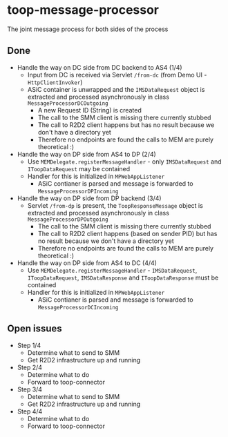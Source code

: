 # toop-message-processor
The joint message process for both sides of the process

## Done
* Handle the way on DC side from DC backend to AS4 (1/4)
  * Input from DC is received via Servlet `/from-dc` (from Demo UI - `HttpClientInvoker`)
  * ASiC container is unwrapped and the `IMSDataRequest` object is extracted and processed asynchronously in class `MessageProcessorDCOutgoing`
    * A new Request ID (String) is created
    * The call to the SMM client is missing there currently stubbed
    * The call to R2D2 client happens but has no result because we don't have a directory yet
    * Therefore no endpoints are found the calls to MEM are purely theoretical :)
* Handle the way on DP side from AS4 to DP (2/4)
  * Use `MEMDelegate.registerMessageHandler` - only `IMSDataRequest` and `IToopDataRequest` may be contained
  * Handler for this is initialized in `MPWebAppListener`
    * ASiC contianer is parsed and message is forwarded to `MessageProcessorDPIncoming`
* Handle the way on DP side from DP backend (3/4)
  * Servlet `/from-dp` is present, the `ToopResponseMessage` object is extracted and processed asynchronously in class `MessageProcessorDPOutgoing`
    * The call to the SMM client is missing there currently stubbed
    * The call to R2D2 client happens (based on sender PID) but has no result because we don't have a directory yet
    * Therefore no endpoints are found the calls to MEM are purely theoretical :)
* Handle the way on DP side from AS4 to DC (4/4)
  * Use `MEMDelegate.registerMessageHandler` - `IMSDataRequest`, `IToopDataRequest`, `IMSDataResponse` and `IToopDataResponse` must be contained
  * Handler for this is initialized in `MPWebAppListener`
    * ASiC contianer is parsed and message is forwarded to `MessageProcessorDCIncoming`

## Open issues

* Step 1/4
  * Determine what to send to SMM
  * Get R2D2 infrastructure up and running
* Step 2/4
  * Determine what to do
  * Forward to toop-connector
* Step 3/4
  * Determine what to send to SMM
  * Get R2D2 infrastructure up and running
* Step 4/4
  * Determine what to do
  * Forward to toop-connector
  